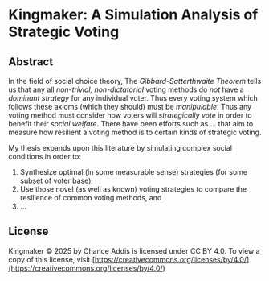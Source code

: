 # Kingmaker: A Simulation Analysis of Strategic Voting

## Abstract

In the field of social choice theory, The _Gibbard-Satterthwaite Theorem_ tells us that any all _non-trivial, non-dictatorial_ voting methods do _not_ have a _dominant strategy_ for any individual voter. Thus every voting system which follows these axioms (which they should) must be _manipulable_. Thus any voting method must consider how voters will _strategically vote_ in order to benefit their _social welfare_. There have been efforts such as ... that aim to measure how resilient a voting method is to certain kinds of strategic voting.

  My thesis expands upon this literature by simulating complex social conditions in order to:

  1. Synthesize optimal (in some measurable sense) strategies (for some subset of voter base),
  2. Use those novel (as well as known) voting strategies to compare the resilience of common voting methods, and
  3. ...

## License

Kingmaker © 2025 by Chance Addis is licensed under CC BY 4.0. To view a copy of this license, visit [https://creativecommons.org/licenses/by/4.0/](https://creativecommons.org/licenses/by/4.0/)
